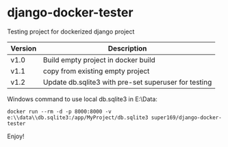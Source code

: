 # django-docker-tester
Testing project for dockerized django project

| Version | Description                                          |
|---------|------------------------------------------------------|
| v1.0    | Build empty project in docker build                  |
| v1.1    | copy from existing empty project                     |
| v1.2    | Update db.sqlite3 with pre-set superuser for testing |

Windows command to use local db.sqlite3 in E:\Data:

    docker run --rm -d -p 8000:8000 -v e:\\data\\db.sqlite3:/app/MyProject/db.sqlite3 super169/django-docker-tester

Enjoy!
